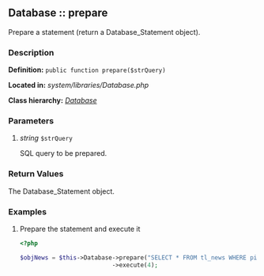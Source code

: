 
Database :: prepare
-------------------------------------------

Prepare a statement (return a Database_Statement object).


### Description ###

**Definition:** `public function prepare($strQuery)`

**Located in:** *system/libraries/Database.php*

**Class hierarchy:** *[Database](../Database.md)*


### Parameters ###

1. *string* `$strQuery`

	SQL query to be prepared.


### Return Values ###

The Database_Statement object.


### Examples ###

1. Prepare the statement and execute it

	```php
	<?php

	$objNews = $this->Database->prepare("SELECT * FROM tl_news WHERE pid=?")
	                          ->execute(4);